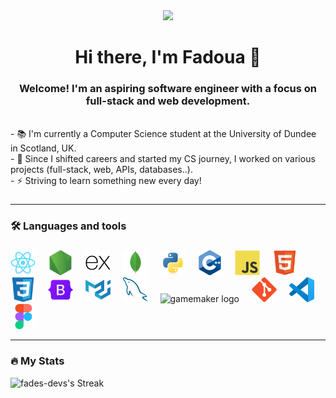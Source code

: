 <div align="center">
  <img height="150" src="https://media0.giphy.com/media/v1.Y2lkPTc5MGI3NjExeTV0NmhiamVndmJwdWZxNTF6NWh2NG11cWQxOTVta2trYTJ2Yzh1ayZlcD12MV9pbnRlcm5hbF9naWZfYnlfaWQmY3Q9cw/p28JyC1xJ70KKO83j4/giphy.gif"  />
</div>

###

<h1 align="center">Hi there, I'm Fadoua 👋</h1>

###

<h3 align="center">Welcome! I'm an aspiring software engineer with a focus on full-stack and web development.</h3>
<p align="left">
  <br>- 📚 I'm currently a Computer Science student at the University of Dundee in Scotland, UK.
  <br>- 🔭 Since I shifted careers and started my CS journey, I worked on various projects (full-stack, web, APIs, databases..).
  <br>- ⚡ Striving to learn something new every day!
</p>

###

<hr></hr>

<h3 align="left">🛠 Languages and tools</h3>

###

<div align="left">

  <img src="https://github.com/devicons/devicon/blob/v2.17.0/icons/react/react-original.svg" height="40" alt="react logo"  />
  <img width="12" />
  <img src="https://github.com/devicons/devicon/blob/v2.17.0/icons/nodejs/nodejs-original.svg" height="40" alt="nodejs logo"  />
  <img width="12" />
  <img src="https://github.com/devicons/devicon/blob/v2.17.0/icons/express/express-original.svg" height="40" alt="express logo"  />
  <img width="12" />
  <img src="https://github.com/devicons/devicon/blob/v2.17.0/icons/mongodb/mongodb-original.svg" height="40" alt="mongodb logo"  />
  <img width="12" />
  <img src="https://github.com/devicons/devicon/blob/v2.17.0/icons/python/python-original.svg" height="40" alt="python logo"  />
  <img width="12" />
  <img src="https://github.com/devicons/devicon/blob/v2.17.0/icons/cplusplus/cplusplus-original.svg" height="40" alt="cplusplus logo"  />
  <img width="12" />
  <img src="https://github.com/devicons/devicon/blob/v2.17.0/icons/javascript/javascript-original.svg" height="40" alt="javascript logo"  />
  <img width="12" />
  <img src="https://github.com/devicons/devicon/blob/v2.17.0/icons/html5/html5-original.svg" height="40" alt="html logo"  />
  <img width="12" />
  <img src="https://github.com/devicons/devicon/blob/v2.17.0/icons/css3/css3-original.svg" height="40" alt="css logo"  />
  <img width="12" />
  <img src="https://github.com/devicons/devicon/blob/v2.17.0/icons/bootstrap/bootstrap-original.svg" height="40" alt="bootstrap logo"  />
  <img width="12" />
  <img src="https://github.com/devicons/devicon/blob/v2.17.0/icons/materialui/materialui-original.svg" height="40" alt="material logo"  />
  <img width="12" />
  <img src="https://github.com/devicons/devicon/blob/v2.17.0/icons/mysql/mysql-original.svg" height="40" alt="mysql logo"  />
  <img width="12" />
  <img src="https://git.mibew.org/Mibew/simple-icons/raw/commit/d0b116b70e68d2f22fca0b8d0913b756912de7be/icons/gamemaker.svg" height="40" alt="gamemaker logo"  />
  <img width="12" />
  <img src="https://github.com/devicons/devicon/blob/v2.17.0/icons/git/git-original.svg" height="40" alt="git logo"  />
  <img width="12" />
  <img src="https://github.com/devicons/devicon/blob/v2.17.0/icons/vscode/vscode-original.svg" height="40" alt="vscode logo"  />
  <img width="12" />
  <img src="https://github.com/devicons/devicon/blob/v2.17.0/icons/figma/figma-original.svg" height="40" alt="figma logo"  />
  <img width="12" />
</div>

<hr></hr>

###

<h3 align="left">🔥   My Stats</h3>

![fades-devs's Streak](https://github-readme-streak-stats.herokuapp.com/?user=fades-devs&theme=default&hide_border=true)
